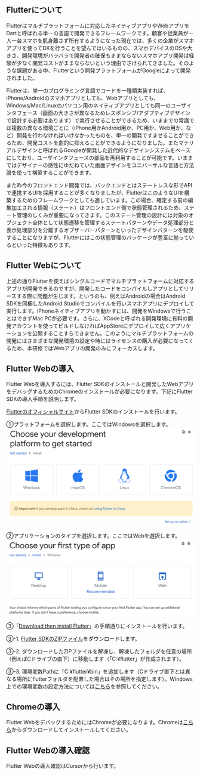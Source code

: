 ## Flutterについて
Flutterはマルチプラットフォームに対応したネイティブアプリやWebアプリをDartと呼ばれる単一の言語で開発できるフレームワークです。顧客や従業員が一人一台スマホを肌身離さず所有するようになった現在では、多くの企業がスマホアプリを使ってDXを行うことを望んではいるものの、スマホデバイスのOSや大きさ、開発環境がバラバラで開発者の確保もままならないスマホアプリ開発は経験が少なく開発コストがままならないという理由でさけられてきました。そのような課題がある中、Flutterという開発プラットフォームがGoogleによって開発されました。

Flutterは、単一のプログラミング言語でコードを一種類実装すれば、iPhone/Androidのスマホアプリとしても、Webアプリとしても、Windows/Mac/Linuxのパソコン用のネイティブアプリとしても同一のユーザインタフェース（画面の大きさが異なるためレスポンシブ/アダプティブデザインで設計する必要はあります）で実行させることができるため、いままでの常識では複数の異なる環境ごとに（iPhone用かAndroid用か、PC用か、Web用か、など）開発を行わなければいけなかったものを、単一の開発ですませることができるため、開発コストを劇的に抑えることができるようになりました。またマテリアルデザインと呼ばれるGoogleが開発した近代的なデザインシステムをベースにしており、ユーザインタフェースの部品を再利用することが可能です。いままではデザイナーの感性にゆだねていた画面デザインをユニバーサルな言語と方法論を使って構築することができます。

また昨今のフロントエンド開発では、バックエンドとはステートレスな形でAPIで連携するUIを採用することが多くなりましたが、FlutterはこのようなUIを構築するためのフレームワークとしても適しています。この場合、確定する前の編集加工される情報（ステート）はフロントエンド側で状態管理されるため、ステート管理のしくみが重要になってきます。このステート管理の設計には対象のオブジェクト全体として状態遷移を管理するステートパターンやデータ処理部分と表示処理部分を分離するオブザーバーパターンといったデザインパターンを駆使することになりますが、Flutterにはこの状態管理のパッケージが豊富に揃っているといった特徴もあります。

## Flutter Webについて
上述の通りFlutterを使えばシングルコードでマルチプラットフォームに対応するアプリが開発できるのですが、開発したコードをコンパイルしアプリとしてリリースする際に問題が生じます。というのも、例えばAndroidの場合はAndroid SDKを同梱したAndroid Studioでコンパイルを行いスマホアプリにデプロイして実行します。iPhoneネイティブアプリを動かすには、開発をWindowsで行うことはできずMac PCが必要です。さらに、XCodeと呼ばれる開発環境に有料の開発アカウントを使ってビルドしなければAppStoreにデプロイして広くアプリケーションを公開することすらできません。このようにマルチプラットフォームの開発にはさまざまな開発環境の設定や時にはライセンスの購入が必要になってくるため、本研修ではWebアプリの開発のみにフォーカスします。

## Flutter Webの導入
Flutter Webを導入するには、Flutter SDKのインストールと開発したWebアプリをデバッグするためのChromeのインストールが必要になります。下記にFlutter SDKの導入手順を説明します。

 [Flutterのオフィシャルサイト](https://docs.flutter.dev/get-started/install)からFlutter SDKのインストールを行います。

①プラットフォームを選択します。ここではWindowsを選択します。
![プラットフォームの選択](assets/md/f01.png)

②アプリケーションのタイプを選択します。ここではWebを選択します。
![プラットフォームの選択](assets/md/f02.png)

③「[Download then install Flutter](https://docs.flutter.dev/get-started/install/windows/web?tab=download#install-the-flutter-sdk)」の手順通りにインストールを行います。

③-1. [Flutter SDKのZIPファイル](https://storage.googleapis.com/flutter_infra_release/releases/stable/windows/flutter_windows_3.16.9-stable.zip)をダウンロードします。

③-2. ダウンロードしたZIPファイルを解凍し、解凍したフォルダを任意の場所（例えばCドライブの直下）に移動します（「C:¥flutter」が作成されます）。

③-3. 環境変数Pathに「C:¥flutter¥bin」を追加します（Cドライブ直下とは異なる場所にflutterフォルダを配置した場合はその場所を指定します）。Windows上での環境変数の設定方法については[こちら](https://www.scc-kk.co.jp/scc-books/java8_workbook/java_dev-win10.html)を参照してください。

## Chromeの導入
Flutter WebをデバッグするためにはChromeが必要になります。Chromeは[こちら](https://www.google.com/intl/ja_jp/chrome/)からダウンロードしてインストールしてください。

## Flutter Webの導入確認
Flutter Webの導入確認はCursorから行います。